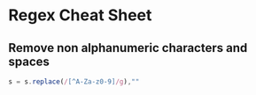 # Regex Cheat Sheet

## Remove non alphanumeric characters and spaces
```javascript
s = s.replace(/[^A-Za-z0-9]/g),""
```
